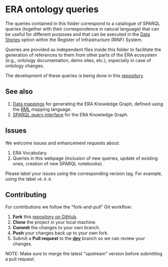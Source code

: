 # ERA ontology queries

The queries contained in this folder correspond to a catalogue of SPARQL queries (together with their correspondence in natural language) that can be useful for different purposes and that can be executed in the [Data Stories](https://data-interop.era.europa.eu/data-stories) option within the Register of Infrastructure (RINF) System. 

Queries are provided as independent files inside this folder to facilitate the generation of references to them from other parts of the ERA ecosystem (e.g., ontology documentation, demo sites, etc.), especially in case of ontology changes. 

The development of these queries is being done in this [repository](https://git.fpfis.tech.ec.europa.eu/datateam/ERA/era-landing/-/tree/dev/src/components/DataStories/queries?ref_type=heads).  


## See also

1. [Data mappings](https://git.fpfis.tech.ec.europa.eu/datateam/ERA/era-data-mappings) for generating the ERA Knowledge Graph, defined using the [RML](https://rml.io) mapping language.
2. [SPARQL query interface](https://data-interop.era.europa.eu/endpoint) for the ERA Knowledge Graph.

## Issues

We welcome issues and enhancement requests about:

1. ERA Vocabulary.  
2. Queries in this webpage (inclusion of new queries, update of existing ones, creation of new SPARQL notebooks).

Please label your issues using the corresponding version tag. For example, using the label `v0.9.0`.

## Contributing

For contributions we follow the "fork-and-pull" Git workflow:

1. **Fork** this [repository on GitHub](https://github.com/Interoperable-data/ERA_vocabulary).
2. **Clone** the project in your local machine.
3. **Commit** the changes to your own branch.
4. **Push** your changes back up to your own fork.
5. Submit a **Pull request** to the [**dev**](https://git.fpfis.eu/datateam/ERA/era-vocabulary/tree/dev) branch so we can review your changes.

NOTE: Make sure to merge the latest "upstream" version before submitting a pull request.

